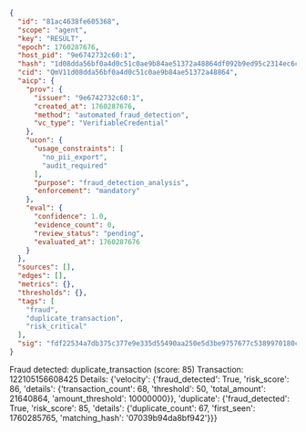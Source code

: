 ```json
{
  "id": "81ac4638fe605368",
  "scope": "agent",
  "key": "RESULT",
  "epoch": 1760287676,
  "host_pid": "9e6742732c60:1",
  "hash": "1d08dda56bf0a4d0c51c0ae9b84ae51372a48864df092b9ed95c2314ec6c3902",
  "cid": "QmV11d08dda56bf0a4d0c51c0ae9b84ae51372a48864",
  "aicp": {
    "prov": {
      "issuer": "9e6742732c60:1",
      "created_at": 1760287676,
      "method": "automated_fraud_detection",
      "vc_type": "VerifiableCredential"
    },
    "ucon": {
      "usage_constraints": [
        "no_pii_export",
        "audit_required"
      ],
      "purpose": "fraud_detection_analysis",
      "enforcement": "mandatory"
    },
    "eval": {
      "confidence": 1.0,
      "evidence_count": 0,
      "review_status": "pending",
      "evaluated_at": 1760287676
    }
  },
  "sources": [],
  "edges": [],
  "metrics": {},
  "thresholds": {},
  "tags": [
    "fraud",
    "duplicate_transaction",
    "risk_critical"
  ],
  "sig": "fdf22534a7db375c377e9e335d55490aa250e5d3be9757677c5389970180c460"
}
```

Fraud detected: duplicate_transaction (score: 85)
Transaction: 122105156608425
Details: {'velocity': {'fraud_detected': True, 'risk_score': 86, 'details': {'transaction_count': 68, 'threshold': 50, 'total_amount': 21640864, 'amount_threshold': 10000000}}, 'duplicate': {'fraud_detected': True, 'risk_score': 85, 'details': {'duplicate_count': 67, 'first_seen': 1760285765, 'matching_hash': '07039b94da8bf942'}}}